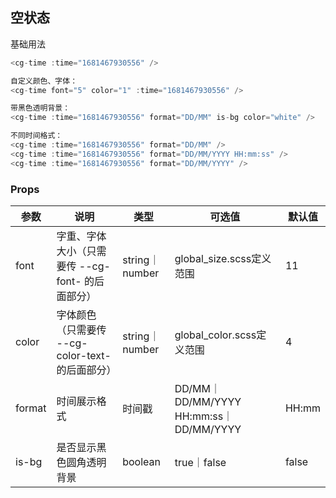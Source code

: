 ## 空状态

基础用法

```javascript
<cg-time :time="1681467930556" />
```
```javascript
自定义颜色、字体：
<cg-time font="5" color="1" :time="1681467930556" />
```
```javascript
带黑色透明背景：
<cg-time :time="1681467930556" format="DD/MM" is-bg color="white" />
```
```javascript
不同时间格式：
<cg-time :time="1681467930556" format="DD/MM" />
<cg-time :time="1681467930556" format="DD/MM/YYYY HH:mm:ss" />
<cg-time :time="1681467930556" format="DD/MM/YYYY" />
```


### Props

| 参数     | 说明   | 类型    | 可选值  | 默认值  |
| -------- | ----- | ----- | ---- | ------ |
| font | 字重、字体大小（只需要传 --cg-font- 的后面部分）  | string｜number | global_size.scss定义范围 | 11 |
| color | 字体颜色（只需要传 --cg-color-text- 的后面部分）  | string｜number | global_color.scss定义范围 | 4 |
| format | 时间展示格式 | 时间戳 | DD/MM｜DD/MM/YYYY HH:mm:ss｜DD/MM/YYYY | HH:mm |
| is-bg | 是否显示黑色圆角透明背景 | boolean | true｜false | false |

